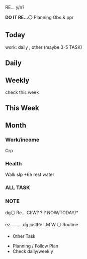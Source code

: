 RE... y/n?

**DO IT RE...⚪**
Planning
Obs & ppr

## Today
work: daily , other (maybe 3-5 TASK)

## Daily

## Weekly
check this week

## This Week

## Month

### Work/income
Crp

### Health
Walk
slp +6h
rest
water

### ALL TASK

### NOTE
dg⚪ Re... ChW? ? ? NOW/TODAY/*

ez..........dg
justRe...M W ⚪
Routine

- Other Task

* Planning / Follow Plan
* Check daily/weekly


